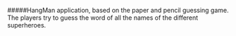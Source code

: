 #####HangMan application, based on the paper and pencil guessing game. The players try to guess the word of all the names of the different superheroes.

